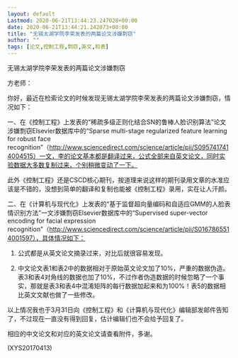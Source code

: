 ```yaml
---
layout: default
Lastmod: 2020-06-21T13:44:23.247028+00:00
date: 2020-06-21T13:44:21.242073+00:00
title: "无锡太湖学院李荣发表的两篇论文涉嫌剽窃"
author: ""
tags: [论文,控制工程,剽窃,英文,和表]
---
```


无锡太湖学院李荣发表的两篇论文涉嫌剽窃

方老师：

你好，最近在检索论文的时候发现无锡太湖学院李荣发表的两篇论文涉嫌剽窃，情况如下：

一、在《控制工程》上发表的“稀疏多级正则化结合SN的鲁棒人脸识别算法”论文涉嫌剽窃Elsevier数据库中的“Sparse multi-stage regularized feature learning for robust face recognition”（http://www.sciencedirect.com/science/article/pii/S0957417414004515）一文，李的论文基本都是翻译过来，公式全部来自英文论文，同时实验数据大多数复制过来，个别稍微变动了一下。

此外《控制工程》还是CSCD核心期刊，按道理来说这样的期刊录用文章的水准应该是不错的，没想到简单的翻译和复制也能被《控制工程》录用，实在让人汗颜。

二、在《计算机与现代化》上发表的“基于监督超向量编码和自适应GMM的人脸表情识别方法”一文涉嫌剽窃Elsevier数据库中的“Supervised super-vector encoding for facial expression recognition”（http://www.sciencedirect.com/science/article/pii/S0167865514001597），具体情况如下：

1. 公式都是从英文论文摘录过来，对比后就很容易发现。

2. 中文论文表1和表2中的数据相对于原始英文论文加了10%，严重的数据伪造。表3和表4对角线的数据也加了10%，不过作者伪造数据的时候忽略了一个事实，那就是表3和表4中混淆矩阵的每行数据加起来和为100%！表5的数据相比英文文献也做了一些修改。

以上情况我也于3月31日向《控制工程》和《计算机与现代化》编辑部发邮件告知了，不过现在一直没有得到回复，估计编辑们也不会给予回复了。

相应的中文论文和对应的英文论文请查看附件，多谢。

(XYS20170413)

